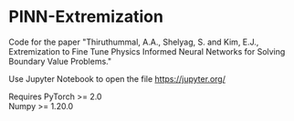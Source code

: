 # PINN-Extremization
Code for the paper "Thiruthummal, A.A., Shelyag, S. and Kim, E.J., Extremization to Fine Tune Physics Informed Neural Networks for Solving Boundary Value Problems."

Use Jupyter Notebook to open the file 
https://jupyter.org/


Requires 
PyTorch >= 2.0
<br>
Numpy >= 1.20.0
